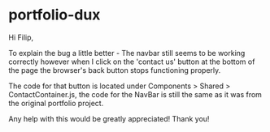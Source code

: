 # portfolio-dux


Hi Filip,

To explain the bug a little better - The navbar still seems to be working correctly however when I click on the 'contact us' button at the bottom of the page the browser's back button stops functioning properly.

The code for that button is located under Components > Shared > ContactContainer.js, the code for the NavBar is still the same as it was from the original portfolio project.

Any help with this would be greatly appreciated!
Thank you!
